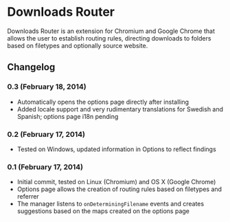 Downloads Router
===============

Downloads Router is an extension for Chromium and Google Chrome that allows the user
to establish routing rules, directing downloads to folders based on filetypes and optionally source website.


Changelog
---------

### 0.3 (February 18, 2014)

* Automatically opens the options page directly after installing
* Added locale support and very rudimentary translations for Swedish and Spanish; options page i18n pending

### 0.2 (February 17, 2014)

* Tested on Windows, updated information in Options to reflect findings

### 0.1 (February 17, 2014)

* Initial commit, tested on Linux (Chromium) and OS X (Google Chrome)
* Options page allows the creation of routing rules based on filetypes and referrer
* The manager listens to `onDeterminingFilename` events and creates suggestions based on the maps created on the options page
